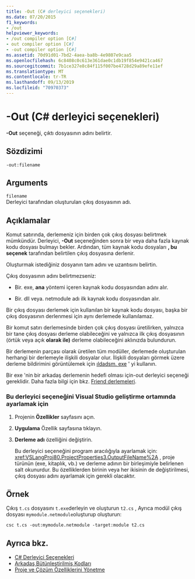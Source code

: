 ```yaml
---
title: -Out (C# derleyici seçenekleri)
ms.date: 07/20/2015
f1_keywords:
- /out
helpviewer_keywords:
- /out compiler option [C#]
- out compiler option [C#]
- -out compiler option [C#]
ms.assetid: 70d91d01-7bd2-4aea-ba8b-4e9807e9caa5
ms.openlocfilehash: 6c8408c0c613e361dae0c1db19f854e9421ca467
ms.sourcegitcommit: 7b1ce327e8c84f115f007be4728d29a89efe11ef
ms.translationtype: MT
ms.contentlocale: tr-TR
ms.lasthandoff: 09/13/2019
ms.locfileid: "70970373"
---
```

# <a name="-out-c-compiler-options"></a>-Out (C# derleyici seçenekleri)
**-Out** seçeneği, çıktı dosyasının adını belirtir.  
  
## <a name="syntax"></a>Sözdizimi  
  
```console  
-out:filename  
```  
  
## <a name="arguments"></a>Arguments  
 `filename`  
 Derleyici tarafından oluşturulan çıkış dosyasının adı.  
  
## <a name="remarks"></a>Açıklamalar  
 Komut satırında, derlemeniz için birden çok çıkış dosyası belirtmek mümkündür. Derleyici, **-Out** seçeneğinden sonra bir veya daha fazla kaynak kodu dosyası bulmayı bekler. Ardından, tüm kaynak kodu dosyaları **, bu seçenek** tarafından belirtilen çıkış dosyasına derlenir.  
  
 Oluşturmak istediğiniz dosyanın tam adını ve uzantısını belirtin.  
  
 Çıkış dosyasının adını belirtmezseniz:  
  
- Bir. exe, **ana** yöntemi içeren kaynak kodu dosyasından adını alır.  
  
- Bir. dll veya. netmodule adı ilk kaynak kodu dosyasından alır.  
  
 Bir çıkış dosyası derlemek için kullanılan bir kaynak kodu dosyası, başka bir çıkış dosyasının derlenmesi için aynı derlemede kullanılamaz.  
  
 Bir komut satırı derlemesinde birden çok çıkış dosyası üretilirken, yalnızca bir tane çıkış dosyası derleme olabileceğini ve yalnızca ilk çıkış dosyasının (örtük veya açık **olarak ile)** derleme olabileceğini aklınızda bulundurun.  
  
 Bir derlemenin parçası olarak üretilen tüm modüller, derlemede oluşturulan herhangi bir derlemeyle ilişkili dosyalar olur. İlişkili dosyaları görmek üzere derleme bildirimini görüntülemek için [ıldadsm. exe](../../../framework/tools/ildasm-exe-il-disassembler.md) ' yi kullanın.  
  
 Bir exe 'nin bir arkadaş derlemenin hedefi olması için-out derleyici seçeneği gereklidir. Daha fazla bilgi için bkz. [Friend derlemeleri](../../../standard/assembly/friend.md).  
  
### <a name="to-set-this-compiler-option-in-the-visual-studio-development-environment"></a>Bu derleyici seçeneğini Visual Studio geliştirme ortamında ayarlamak için  
  
1. Projenin **Özellikler** sayfasını açın.  
  
2. **Uygulama** Özellik sayfasına tıklayın.  
  
3. **Derleme adı** özelliğini değiştirin.  
  
     Bu derleyici seçeneğini program aracılığıyla ayarlamak için: <xref:VSLangProj80.ProjectProperties3.OutputFileName%2A> , proje türünün (exe, kitaplık, vb.) ve derleme adının bir birleşimiyle belirlenen salt okunurdur. Bu özelliklerden birinin veya her ikisinin de değiştirilmesi, çıkış dosyası adını ayarlamak için gerekli olacaktır.  
  
## <a name="example"></a>Örnek  
 Çıkış `t.cs` dosyasını `t.exe`derleyin ve oluşturun `t2.cs` , Ayrıca modül çıkış dosyası `mymodule.netmodule`oluşturup oluşturun:  
  
```console  
csc t.cs -out:mymodule.netmodule -target:module t2.cs  
```  
  
## <a name="see-also"></a>Ayrıca bkz.

- [C# Derleyici Seçenekleri](./index.md)
- [Arkadaş Bütünleştirilmiş Kodları](../../../standard/assembly/friend.md)
- [Proje ve Çözüm Özelliklerini Yönetme](/visualstudio/ide/managing-project-and-solution-properties)
